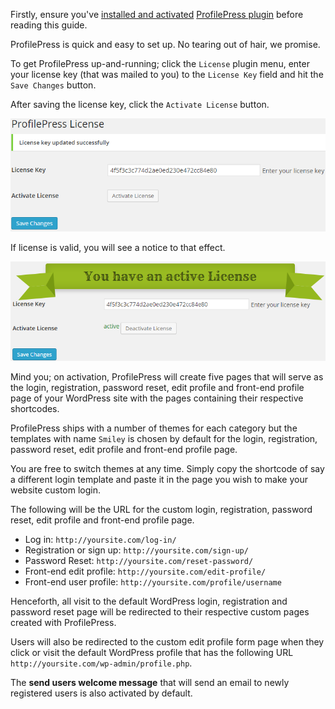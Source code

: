 Firstly, ensure you've [installed and activated](installation.md) [ProfilePress plugin](http://profilepress.net/pricing/) before reading this guide.


ProfilePress is quick and easy to set up. No tearing out of hair, we promise.


To get ProfilePress up-and-running; click the `License` plugin menu, enter your license key (that was mailed to you) to the `License Key` field and hit the `Save Changes` button.


After saving the license key, click the `Activate License` button.

![Enter license key](img\activate-license.png)


If license is valid, you will see a notice to that effect.

![Enter license key](img\active-license.png)


Mind you; on activation, ProfilePress will create five pages that will serve as the login, registration, password reset, edit profile and front-end profile page of your WordPress site with the pages containing their respective shortcodes.

ProfilePress ships with a number of themes for each category but the templates with name `Smiley` is chosen by default for the login, registration, password reset, edit profile and front-end profile page.


You are free to switch themes at any time. Simply copy the shortcode of say a different login template and paste it in the page you wish to make your website custom login.


The following will be the URL for the custom login, registration, password reset, edit profile and front-end profile page.

* Log in: `http://yoursite.com/log-in/`
* Registration or sign up: `http://yoursite.com/sign-up/`
* Password Reset: `http://yoursite.com/reset-password/`
* Front-end edit profile: `http://yoursite.com/edit-profile/`
* Front-end user profile: `http://yoursite.com/profile/username`


Henceforth, all visit to the default WordPress login, registration and password reset page will be redirected to their respective custom pages created with ProfilePress.


Users will also be redirected to the custom edit profile form page when they click or visit the default WordPress profile that has the following URL `http://yoursite.com/wp-admin/profile.php`.


The **send users welcome message** that will send an email to newly registered users is also activated by default.
